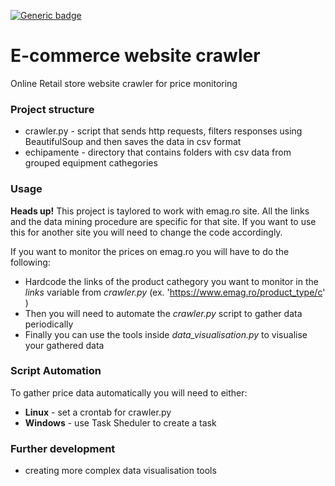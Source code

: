 [![Generic badge](https://img.shields.io/badge/python_version-3.7-blue.svg)](https://shields.io/)

# E-commerce website crawler

Online Retail store website crawler for price monitoring

### Project structure

 - crawler.py - script that sends http requests, filters responses using BeautifulSoup and then saves the data in csv format
 - echipamente - directory that contains folders with csv data from grouped equipment cathegories
 
### Usage

 __Heads up!__ This project is taylored to work with emag.ro site. All the links and the data mining procedure are specific for that site. If you want to use this for another site you will need to change the code accordingly.
 
 If you want to monitor the prices on emag.ro you will have to do the following:
 - Hardcode the links of the product cathegory you want to monitor in the *links* variable from *crawler.py* (ex. 'https://www.emag.ro/product_type/c' )
 - Then you will need to automate the *crawler.py* script to gather data periodically
 - Finally you can use the tools inside *data_visualisation.py* to visualise your gathered data
 
### Script Automation

 To gather price data automatically you will need to either:
 - __Linux__ - set a crontab for crawler.py
 - __Windows__ - use Task Sheduler to create a task
 
### Further development
 
 - creating more complex data visualisation tools


